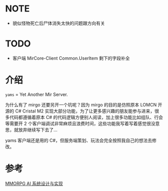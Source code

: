 # NOTE

- 貌似怪物死亡后尸体消失太快的问题跟方向有关

# TODO

- 客户端 MirCore-Client Common.UserItem 剩下的字段补全

# 介绍

`yams` = Yet Another Mir Server.

为什么有了 mirgo 还要另开一个坑呢？因为 mirgo 的目的是仿照原本 LOMCN 开源的 C# Cristal M2 实现大部分功能，为了让更多感兴趣的朋友能参与进来，很多代码都遵循着原本 C# 的代码逻辑方便别人阅读，加上很多功能比如组队、行会等需要开 2 个客户端调试非常麻烦且浪费时间，这些功能我写着写着感觉很没意思，就放弃继续写下去了…

yams 客户端还是用的 C#，但服务端策划、玩法会完全按照我自己的想法去修改。

# 参考

[MMORPG AI 系统设计与实现](https://gameinstitute.qq.com/course/detail/10097)

